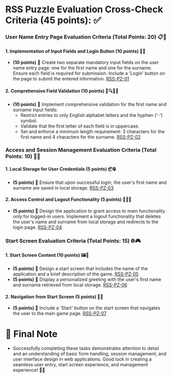 # RSS Puzzle Evaluation Cross-Check Criteria (45 points): ✅

### User Name Entry Page Evaluation Criteria (Total Points: 20) 📋👤

#### 1. Implementation of Input Fields and Login Button (10 points) 📝✅

- **(10 points)** 🎯 Create two separate mandatory input fields on the user name entry page: one for the first name and one for the surname. Ensure each field is required for submission. Include a 'Login' button on the page to submit the entered information. [RSS-PZ-01](./stories/RSS-PZ-01.md)

#### 2. Comprehensive Field Validation (10 points) 🧐🔍🆙📏

- **(10 points)** 🎯 Implement comprehensive validation for the first name and surname input fields:
  - Restrict entries to only English alphabet letters and the hyphen ('-') symbol.
  - Validate that the first letter of each field is in uppercase.
  - Set and enforce a minimum length requirement: 3 characters for the first name and 4 characters for the surname. [RSS-PZ-02](./stories/RSS-PZ-02.md)

### Access and Session Management Evaluation Criteria (Total Points: 10) 🔐🔄

#### 1. Local Storage for User Credentials (5 points) 📦🔒

- **(5 points)** 🎯 Ensure that upon successful login, the user's first name and surname are saved in local storage. [RSS-PZ-03](./stories/RSS-PZ-03.md)

#### 2. Access Control and Logout Functionality (5 points) 🔐🚪🔚

- **(5 points)** 🎯 Design the application to grant access to main functionality only for logged-in users. Implement a logout functionality that deletes the user's name and surname from local storage and redirects to the login page. [RSS-PZ-04](./stories/RSS-PZ-04.md)

### Start Screen Evaluation Criteria (Total Points: 15) 🌐🎮

#### 1. Start Screen Content (10 points) 🖼️📖

- **(5 points)** 🎯 Design a start screen that includes the name of the application and a brief description of the game. [RSS-PZ-05](./stories/RSS-PZ-05.md)
- **(5 points)** 🎯 Display a personalized greeting with the user's first name and surname retrieved from local storage. [RSS-PZ-06](./stories/RSS-PZ-06.md)

#### 2. Navigation from Start Screen (5 points) 🚀🔘

- **(5 points)** 🎯 Include a 'Start' button on the start screen that navigates the user to the main game page. [RSS-PZ-07](./stories/RSS-PZ-07.md)

# 🌟 Final Note

- Successfully completing these tasks demonstrates attention to detail and an understanding of basic form handling, session management, and user interface design in web applications. Good luck in creating a seamless user entry, start screen experience, and management experience! 🚀🎉
